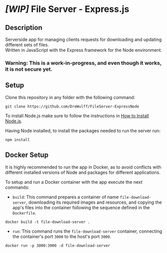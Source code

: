 # ***[WIP]*** File Server - Express.js
## Description
Serverside app for managing clients requests for downloading and updating different sets of files.  
Written in JavaScript with the Express framework for the Node environment.

### Warning: This is a work-in-progress, and even though it works, it is not secure yet.

## Setup
Clone this repository in any folder with the following command:
```
git clone https://github.com/DreWulff/FileServer-ExpressNode
```
To install Node.js make sure to follow the instructions in [How to Install Node.js](https://nodejs.org/en/learn/getting-started/how-to-install-nodejs).

Having Node installed, to install the packages needed to run the server run:
```
npm install
```

## Docker Setup
It is highly recommended to run the app in Docker, as to avoid conflicts with different installed versions of Node and packages for different applications.

To setup and run a Docker container with the app execute the next commands:  
* `build`: This command prepares a container of name `file-download-server`, downloading its required images and resources, and copying the app's files into the container following the sequence defined in the `Dockerfile`.
```
docker build -t file-download-server .
```
* `run`: This command runs the `file-download-server` container, connecting the container's port `3000` to the host's port `3000`.
```
docker run -p 3000:3000 -d file-download-server
```
